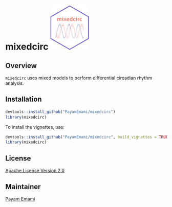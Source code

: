 # mixedcirc <img src="/assets/hexSticker.png" width="120" />

## Overview 

`mixedcirc` uses mixed models to perform differential circadian rhythm analysis.

## Installation

```r
devtools::install_github("PayamEmami/mixedcirc")
library(mixedcirc)
```

To install the vignettes, use:

```r
devtools::install_github("PayamEmami/mixedcirc", build_vignettes = TRUE)
library(mixedcirc)
```

## License

[Apache License Version 2.0](LICENSE.md)

## Maintainer

[Payam Emami](https://github.com/PayamEmami)



